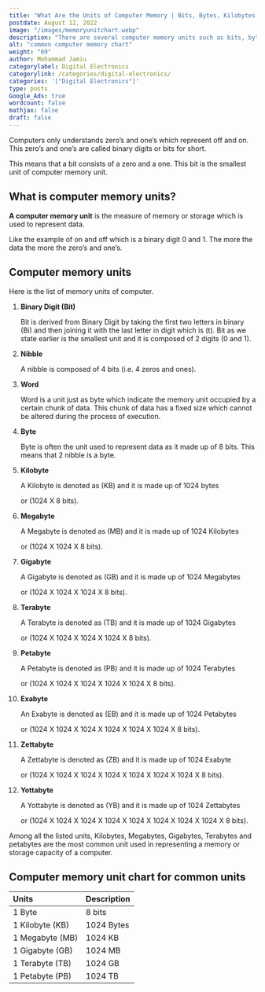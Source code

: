 ```yaml
---
title: "What Are the Units of Computer Memory | Bits, Bytes, Kilobytes and other units"
postdate: August 12, 2022
image: "/images/memoryunitchart.webp"
description: "There are several computer memory units such as bits, bytes, kilobytes, megabyte, gigbytes, terabytes, petabytes etc."
alt: "common computer memory chart"
weight: "69"
author: Mohammad Jamiu
categorylabel: Digital Electronics
categorylink: /categories/digital-electronics/
categories: '["Digital Electronics"]'
type: posts
Google_Ads: true
wordcount: false
mathjax: false
draft: false
---
```


Computers only understands zero’s and one’s which represent off and on. This zero’s and one’s are called binary digits or bits for short.

This means that a bit consists of a zero and a one. This bit is the smallest unit of computer memory unit.

## What is computer memory units?

**A computer memory unit** is the measure of memory or storage which is used to represent data.

Like the example of on and off which is a binary digit 0 and 1. The more the data the more the zero’s and one’s.

## Computer memory units

Here is the list of memory units of computer.

1. **Binary Digit (Bit)**

   Bit is derived from Binary Digit by taking the first two letters in binary (Bi) and then joining it with the last letter in digit which is (t). Bit as we state earlier is the smallest unit and it is composed of 2 digits (0 and 1).

1. **Nibble**

   A nibble is composed of 4 bits (i.e. 4 zeros and ones).

1. **Word**

   Word is a unit just as byte which indicate the memory unit occupied by a certain chunk of data. This chunk of data has a fixed size which cannot be altered during the process of execution.

1. **Byte**

   Byte is often the unit used to represent data as it made up of 8 bits. This means that 2 nibble is a byte.

1. **Kilobyte**

   A Kilobyte is denoted as (KB) and it is made up of 1024 bytes

   or (1024 X 8 bits).

1. **Megabyte**

   A Megabyte is denoted as (MB) and it is made up of 1024 Kilobytes

   or (1024 X 1024 X 8 bits).

1. **Gigabyte**

   A Gigabyte is denoted as (GB) and it is made up of 1024 Megabytes

   or (1024 X 1024 X 1024 X 8 bits).

1. **Terabyte**

   A Terabyte is denoted as (TB) and it is made up of 1024 Gigabytes

   or (1024 X 1024 X 1024 X 1024 X 8 bits).

1. **Petabyte**

   A Petabyte is denoted as (PB) and it is made up of 1024 Terabytes

   or (1024 X 1024 X 1024 X 1024 X 1024 X 8 bits).

1. **Exabyte**

   An Exabyte is denoted as (EB) and it is made up of 1024 Petabytes

   or (1024 X 1024 X 1024 X 1024 X 1024 X 1024 X 8 bits).

1. **Zettabyte**

   A Zettabyte is denoted as (ZB) and it is made up of 1024 Exabyte

   or (1024 X 1024 X 1024 X 1024 X 1024 X 1024 X 1024 X 8 bits).

1. **Yottabyte**

   A Yottabyte is denoted as (YB) and it is made up of 1024 Zettabytes

   or (1024 X 1024 X 1024 X 1024 X 1024 X 1024 X 1024 X 1024 X 8 bits).

Among all the listed units, Kilobytes, Megabytes, Gigabytes, Terabytes and petabytes are the most common unit used in representing a memory or storage capacity of a computer.

## Computer memory unit chart for common units

| Units           | Description |
| :-------------- | :---------- |
| 1 Byte          | 8 bits      |
| 1 Kilobyte (KB) | 1024 Bytes  |
| 1 Megabyte (MB) | 1024 KB     |
| 1 Gigabyte (GB) | 1024 MB     |
| 1 Terabyte (TB) | 1024 GB     |
| 1 Petabyte (PB) | 1024 TB     |
